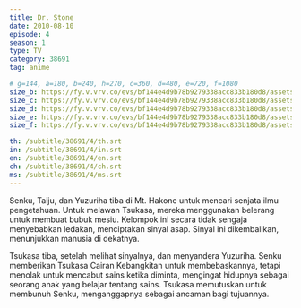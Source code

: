 ```yaml
---
title: Dr. Stone
date: 2010-08-10
episode: 4
season: 1
type: TV
category: 38691
tag: anime

# g=144, a=180, b=240, h=270, c=360, d=480, e=720, f=1080
size_b: https://fy.v.vrv.co/evs/bf144e4d9b78b9279338acc833b180d8/assets/3e60dd80c6ac985b8bfb4809edaae404_3698125.mp4
size_c: https://fy.v.vrv.co/evs/bf144e4d9b78b9279338acc833b180d8/assets/3e60dd80c6ac985b8bfb4809edaae404_3698124.mp4
size_d: https://fy.v.vrv.co/evs/bf144e4d9b78b9279338acc833b180d8/assets/3e60dd80c6ac985b8bfb4809edaae404_3698126.mp4
size_e: https://fy.v.vrv.co/evs/bf144e4d9b78b9279338acc833b180d8/assets/3e60dd80c6ac985b8bfb4809edaae404_3698127.mp4
size_f: https://fy.v.vrv.co/evs/bf144e4d9b78b9279338acc833b180d8/assets/3e60dd80c6ac985b8bfb4809edaae404_3698128.mp4

th: /subtitle/38691/4/th.srt
in: /subtitle/38691/4/in.srt
en: /subtitle/38691/4/en.srt
ch: /subtitle/38691/4/ch.srt
ms: /subtitle/38691/4/ms.srt
---
```

Senku, Taiju, dan Yuzuriha tiba di Mt. Hakone untuk mencari senjata ilmu pengetahuan. Untuk melawan Tsukasa, mereka menggunakan belerang untuk membuat bubuk mesiu. Kelompok ini secara tidak sengaja menyebabkan ledakan, menciptakan sinyal asap. Sinyal ini dikembalikan, menunjukkan manusia di dekatnya.

Tsukasa tiba, setelah melihat sinyalnya, dan menyandera Yuzuriha. Senku memberikan Tsukasa Cairan Kebangkitan untuk membebaskannya, tetapi menolak untuk mencabut sains ketika diminta, mengingat hidupnya sebagai seorang anak yang belajar tentang sains. Tsukasa memutuskan untuk membunuh Senku, menganggapnya sebagai ancaman bagi tujuannya.
